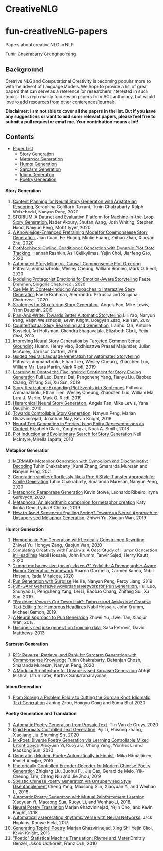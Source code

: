# CreativeNLG

# fun-creativeNLG-papers 
Papers about creative NLG in NLP

[Tuhin Chakrabarty](https://tuhinjubcse.github.io/)
[Chenghao Yang](https://yangalan123.github.io/)


## Background
Creative NLG and Computational Creativity is becoming popular more so with the advent of Language Models. We hope to provide a list of great papers that can serve as a reference for researchers interested in such topics. This repo mainly focuses on papers from ACL anthology, but would love to add resources from other conferences/journals.


**Disclaimer: I am not able to cover all the papers in the list. But if you have any suggestions or want to add some relevant papers, please feel free to submit a pull request or email me. Your contribution means a lot!**

## Contents
- [Paper List](#paper-list)
    - [Story Generation](#story-gen)
    - [Metaphor Generation](#meta-gen)
    - [Humor Generation](#humor-gen)
    - [Sarcasm Generation](#sarcasm-gen)
    - [Idiom Generation](#idiom-gen)
    - [Poetry Generation](#poetry-gen)


#### Story Generation

1. [Content Planning for Neural Story Generation with Aristotelian Rescoring](https://www.aclweb.org/anthology/2020.emnlp-main.351/), Seraphina Goldfarb-Tarrant, Tuhin Chakrabarty, Ralph Weischedel, Nanyun Peng, 2020
1. [STORIUM: A Dataset and Evaluation Platform for Machine-in-the-Loop Story Generation.](https://www.aclweb.org/anthology/2020.emnlp-main.525/) Nader Akoury, Shufan Wang, Josh Whiting, Stephen Hood, Nanyun Peng, Mohit Iyyer, 2020
3. [A Knowledge-Enhanced Pretraining Model for Commonsense Story Generation](https://transacl.org/ojs/index.php/tacl/article/view/1886), Jian Guan, Fei Huang, Minlie Huang, Zhihao Zhao, Xiaoyan Zhu, 2020
4. [PlotMachines: Outline-Conditioned Generation with Dynamic Plot State Tracking](https://www.aclweb.org/anthology/2020.emnlp-main.349/), Hannah Rashkin, Asli Celikyilmaz, Yejin Choi, Jianfeng Gao, 2020
5. [Automated Storytelling via Causal, Commonsense Plot Ordering](https://arxiv.org/abs/2009.00829) Prithviraj Ammanabrolu, Wesley Cheung, William Broniec, Mark O. Riedl, 2020
6. [Modeling Protagonist Emotions for Emotion-Aware Storytelling](https://www.aclweb.org/anthology/2020.emnlp-main.426/) Faeze Brahman, Snigdha Chaturvedi, 2020
7. [Cue Me In: Content-Inducing Approaches to Interactive Story Generation](https://www.aclweb.org/anthology/2020.aacl-main.59/) Faeze Brahman, Alenxandru Petrusca and Snigdha Chaturvedi, 2020
8. [Strategies for Structuring Story Generation](https://www.aclweb.org/anthology/P19-1254/), Angela Fan, Mike Lewis, Yann Dauphin, 2019
9. [Plan-And-Write: Towards Better Automatic Storytelling](https://arxiv.org/abs/1811.05701?),Lili Yao, Nanyun Peng, Ralph Weischedel, Kevin Knight, Dongyan Zhao, Rui Yan, 2019
10. [Counterfactual Story Reasoning and Generation](https://www.aclweb.org/anthology/D19-1509/), Lianhui Qin, Antoine Bosselut, Ari Holtzman, Chandra Bhagavatula, Elizabeth Clark, Yejin Choi, 2019
11. [Improving Neural Story Generation by Targeted Common Sense Grounding](https://www.aclweb.org/anthology/D19-1615/) Huanru Henry Mao, Bodhisattwa Prasad Majumder, Julian McAuley, Garrison Cottrell, 2019
13. [Guided Neural Language Generation for Automated Storytelling](https://www.aclweb.org/anthology/W19-3405/) Prithviraj Ammanabrolu, Ethan Tien, Wesley Cheung, Zhaochen Luo, William Ma, Lara Martin, Mark Riedl, 2019
14. [Learning to Control the Fine-grained Sentiment for Story Ending Generation](https://www.aclweb.org/anthology/P19-1603/) Fuli Luo, Damai Dai, Pengcheng Yang, Tianyu Liu, Baobao Chang, Zhifang Sui, Xu Sun, 2019
15. [Story Realization: Expanding Plot Events into Sentences](https://arxiv.org/abs/1909.03480) Prithviraj Ammanabrolu, Ethan Tien, Wesley Cheung, Zhaochen Luo, William Ma, Lara J. Martin, Mark O. Riedl, 2019
16. [Hierarchical Neural Story Generation](https://www.aclweb.org/anthology/P18-1082/), Angela Fan, Mike Lewis, Yann Dauphin, 2018
17. [Towards Controllable Story Generation](https://www.aclweb.org/anthology/W18-1505), Nanyun Peng, Marjan Ghazvininejad, Jonathan May, Kevin Knight, 2018
18. [Neural Text Generation in Stories Using Entity Representations as Context](https://www.aclweb.org/anthology/N18-1204/) Elizabeth Clark, Yangfeng Ji, Noah A. Smith, 2018
19. [Plot Induction and Evolutionary Search for Story Generation](https://www.aclweb.org/anthology/P10-1158/) Neil McIntyre, Mirella Lapata, 2010

#### Metaphor Generation
1. [MERMAID: Metaphor Generation with Symbolism and Discriminative Decoding](https://arxiv.org/abs/2103.06779) Tuhin Chakrabarty ,Xurui Zhang, Smaranda Muresan and Nanyun Peng, 2021
1. [Generating similes effortlessly like a Pro: A Style Transfer Approach for Simile Generation](https://www.aclweb.org/anthology/2020.emnlp-main.524/) Tuhin Chakrabarty, Smaranda Muresan, Nanyun Peng, 2020
1. [Metaphoric Paraphrase Generation](https://arxiv.org/abs/2002.12854) Kevin Stowe, Leonardo Ribeiro, Iryna Gurevych, 2020
1. [Metaphoria: An algorithmic companion for metaphor creation](https://dl.acm.org/doi/abs/10.1145/3290605.3300526) Katy Ilonka Gero, Lydia B Chilton, 2019
1. [How to Avoid Sentences Spelling Boring? Towards a Neural Approach to Unsupervised Metaphor Generation](https://www.aclweb.org/anthology/N19-1092/), Zhiwei Yu, Xiaojun Wan, 2019


#### Humor Generation
1. [Homophonic Pun Generation with Lexically Constrained Rewriting](https://www.aclweb.org/anthology/2020.emnlp-main.229/) Zhiwei Yu, Hongyu Zang, Xiaojun Wan, 2020
1. [Stimulating Creativity with FunLines: A Case Study of Humor Generation in Headlines](https://www.aclweb.org/anthology/2020.acl-demos.28/) Nabil Hossain, John Krumm, Tanvir Sajed, Henry Kautz, 2020
1. ["Judge me by my size (noun), do you?” YodaLib: A Demographic-Aware Humor Generation Framework](https://www.aclweb.org/anthology/2020.coling-main.253/) Aparna Garimella, Carmen Banea, Nabil Hossain, Rada Mihalcea, 2020
1. [Pun Generation with Surprise](https://www.aclweb.org/anthology/N19-1172/) He He, Nanyun Peng, Percy Liang, 2019
1. [Pun-GAN: Generative Adversarial Network for Pun Generation](https://www.aclweb.org/anthology/D19-1336/), Fuli Luo, Shunyao Li, Pengcheng Yang, Lei Li, Baobao Chang, Zhifang Sui, Xu Sun, 2019
1. ["President Vows to Cut Taxes Hair": Dataset and Analysis of Creative Text Editing for Humorous Headlines](https://www.aclweb.org/anthology/N19-1012/) Nabil Hossain, John Krumm, Michael Gamon, 2019
1. [A Neural Approach to Pun Generation](https://www.aclweb.org/anthology/P18-1153/) Zhiwei Yu, Jiwei Tan, Xiaojun Wan, 2018
1. [Unsupervised joke generation from big data](https://www.aclweb.org/anthology/P13-2041/), Saša Petrović, David Matthews, 2013

#### Sarcasm Generation
1. [Rˆ3: Reverse, Retrieve, and Rank for Sarcasm Generation with Commonsense Knowledge](https://www.aclweb.org/anthology/2020.acl-main.711/) Tuhin Chakrabarty, Debanjan Ghosh, Smaranda Muresan, Nanyun Peng, 2020
1. [A Modular Architecture for Unsupervised Sarcasm Generation](https://www.aclweb.org/anthology/D19-1636/) Abhijit Mishra, Tarun Tater, Karthik Sankaranarayanan, 


#### Idiom Generation
1. [From Solving a Problem Boldly to Cutting the Gordian Knot: Idiomatic Text Generation](https://arxiv.org/pdf/2104.06541.pdf) Jianing Zhou, Hongyu Gong and Suma Bhat 2020


#### Poetry Generation and Translation
1. [Automatic Poetry Generation from Prosaic Text](https://www.aclweb.org/anthology/2020.acl-main.223.pdf). Tim Van de Cruys, 2020
1. [Rigid Formats Controlled Text Generation](https://www.aclweb.org/anthology/2020.acl-main.68.pdf). Piji Li, Haisong Zhang, Xiaojiang Liu ,Shuming Shi, 2020
1. [MixPoet: Diverse Poetry Generation via Learning Controllable Mixed Latent Space](https://arxiv.org/pdf/2003.06094.pdf) Xiaoyuan Yi, Ruoyu Li, Cheng Yang, Wenhao Li and Maosong Sun, 2020
1. [Generating Modern Poetry Automatically in Finnish](https://www.aclweb.org/anthology/D19-1617.pdf). Mika Hämäläinen, Khalid Alnajjar, 2019. 
1. [Rhetorically Controlled Encoder-Decoder for Modern Chinese Poetry Generation](https://www.aclweb.org/anthology/P19-1192) Zhiqiang Liu, Zuohui Fu, Jie Cao, Gerard de Melo, Yik-Cheung Tam, Cheng Niu and Jie Zhou, 2019
1. [Stylistic Chinese Poetry Generation via Unsupervised Style Disentanglement](https://aclweb.org/anthology/D18-1430) Cheng Yang, Maosong Sun, Xiaoyuan Yi, and Wenhao Li, 2018
1. [Automatic Poetry Generation with Mutual Reinforcement Learning](https://aclweb.org/anthology/D18-1353) Xiaoyuan Yi, Maosong Sun, Ruoyu Li, and Wenhao Li, 2018.
1. [Neural Poetry Translation](https://aclweb.org/anthology/N18-2011) Marjan Ghazvininejad, Yejin Choi, and Kevin Knight, 2018
1. [Automatically Generating Rhythmic Verse with Neural Networks](https://www.aclweb.org/anthology/P17-1016). Jack Hopkins, Douwe Kiela, 2017.
1. [Generating Topical Poetry](https://www.aclweb.org/anthology/D16-1126). Marjan Ghazvininejad, Xing Shi, Yejin Choi, Kevin Knight, 2016
1. ["Poetic" Statistical Machine Translation: Rhyme and Meter](https://storage.googleapis.com/pub-tools-public-publication-data/pdf/36745.pdf) Dmitriy Genzel, Jakob Uszkoreit, Franz Och, 2010
